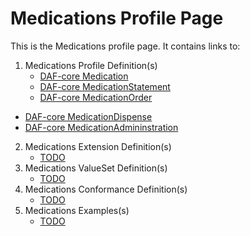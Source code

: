 # Medications Profile Page

This is the Medications profile page.  It contains links to:

1. Medications Profile Definition(s)
   * [DAF-core Medication](daf-core-medication.html)
   * [DAF-core MedicationStatement](daf-core-medicationstatement.html)
   * [DAF-core MedicationOrder](daf-core-medicationorder.html)
  * [DAF-core MedicationDispense](daf-core-medicationdispense.html)
  * [DAF-core MedicationAdmininstration](daf-core-medicationadministration.html)
2. Medications Extension Definition(s)
    * [TODO]()
3. Medications ValueSet Definition(s)
    * [TODO]()
4. Medications Conformance Definition(s)
    * [TODO]()
5. Medications Examples(s)
    * [TODO]()